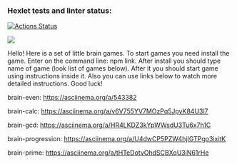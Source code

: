 ### Hexlet tests and linter status:
[![Actions Status](https://github.com/Elanieli/frontend-project-44/workflows/hexlet-check/badge.svg)](https://github.com/Elanieli/frontend-project-44/actions)

<a href="https://codeclimate.com/github/Elanieli/frontend-project-44/maintainability"><img src="https://api.codeclimate.com/v1/badges/54354022d6a8dd8cb3ea/maintainability" /></a>

<p> Hello! Here is a set of little brain games. 
To start games you need install the game. Enter on the command line: npm link. 
After install you should type name of game (look list of games below). After it you should start game using instructions inside it.  Also you can use links below to watch more detailed instructions. Good luck! </p>

brain-even: https://asciinema.org/a/543382

brain-calc: https://asciinema.org/a/v6V755YV7MOzPq5JpyK84U3l7 

brain-gcd: https://asciinema.org/a/HR4LKDZ3kYpWWsdU3Tu6x7h1C

brain-progression: https://asciinema.org/a/U4dwCP5PZW4hjIGTPgo3ixitK

brain-prime: https://asciinema.org/a/tHTeDotvOhdSCBXqU3iN61rHe





